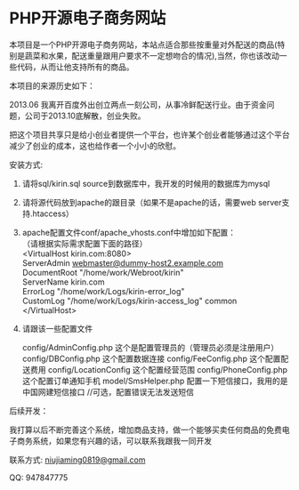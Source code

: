 PHP开源电子商务网站
=====

本项目是一个PHP开源电子商务网站，本站点适合那些按重量对外配送的商品(特别是蔬菜和水果，配送重量跟用户要求不一定想吻合的情况),当然，你也该改动一些代码，从而让他支持所有的商品。

本项目的来源历史如下：

2013.06 我离开百度外出创立两点一刻公司，从事冷鲜配送行业。由于资金问题，公司于2013.10底解散，创业失败。

把这个项目共享只是给小创业者提供一个平台，也许某个创业者能够通过这个平台减少了创业的成本，这也给作者一个小小的欣慰。


安装方式:

1. 请将sql/kirin.sql source到数据库中，我开发的时候用的数据库为mysql

2. 请将源代码放到apache的跟目录（如果不是apache的话，需要web server支持.htaccess）

3. apache配置文件conf/apache_vhosts.conf中增加如下配置：  
   （请根据实际需求配置下面的路径）  
    &lt;VirtualHost kirin.com:8080&gt;  
        ServerAdmin webmaster@dummy-host2.example.com  
        DocumentRoot "/home/work/Webroot/kirin"  
        ServerName kirin.com  
        ErrorLog "/home/work/Logs/kirin-error_log"  
        CustomLog "/home/work/Logs/kirin-access_log" common  
    &lt;/VirtualHost&gt;  

4. 请跟该一些配置文件
   
   config/AdminConfig.php 这个是配置管理员的（管理员必须是注册用户）
   config/DBConfig.php 这个配置数据连接
   config/FeeConfig.php 这个配置配送费用
   config/LocationConfig 这个配置经营范围
   config/PhoneConfig.php 这个配置订单通知手机
   model/SmsHelper.php 配置一下短信接口，我用的是中国网建短信接口   //可选，配置错误无法发送短信

后续开发：

我打算以后不断完善这个系统，增加商品支持，做一个能够买卖任何商品的免费电子商务系统，如果您有兴趣的话，可以联系我跟我一同开发

联系方式: niujiaming0819@gmail.com

QQ: 947847775
